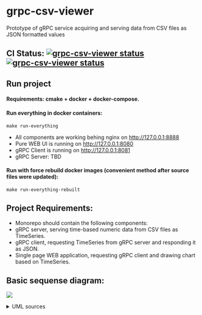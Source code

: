 # grpc-csv-viewer
Prototype of gRPC service acquiring and serving data from CSV files as JSON formatted values

## CI Status: <a href="https://github.com/toorosan/grpc-csv-viewer"><img alt="grpc-csv-viewer status" src="https://github.com/toorosan/grpc-csv-viewer/workflows/Go/badge.svg"></a> <a href="https://github.com/toorosan/grpc-csv-viewer"><img alt="grpc-csv-viewer status" src="https://github.com/toorosan/grpc-csv-viewer/workflows/golangci-lint/badge.svg"></a>

## Run project
#### Requirements: cmake + docker + docker-compose.
#### Run everything in docker containers:
  ```make run-everything```
- All components are working behing nginx on http://127.0.0.1:8888
- Pure WEB UI is running on http://127.0.0.1:8080
- gRPC Client is running on http://127.0.0.1:8081
- gRPC Server: TBD
#### Run with force rebuild docker images (convenient method after source files were updated):
  ```make run-everything-rebuilt```

## Project Requirements:
- Monorepo should contain the following components:
- gRPC server, serving time-based numeric data from CSV files as TimeSeries.
- gRPC client, requesting TimeSeries from gRPC server and responding it as JSON.
- Single page WEB application, requesting gRPC client and drawing chart based on TimeSeries.

## Basic sequense diagram:
![](misc/req-sequence.svg)
<details>
  <summary>UML sources</summary>

```
@startuml gRPC proto
    actor Browser
        ServiceInitiator -> gRPCClient **: Initialization, \nacquire configuration \nwith gPRC address
        note left: gRPC client initialization
        activate gRPCClient
        gRPCClient -> gRPCClient : Start serving \n/index.html for \nHTTP GET requests
        gRPCClient -> gRPCClient : Start serving \n/timeseries for \nHTTP GET requests
        return Service initialized successfully

    loop while  "gRPC client available only"
        Browser -> gRPCClient : HTTP GET /
        activate gRPCClient
        return Respond with index.html
        'UI <- gRPCClient : GET /index.html
        Browser -> UI ** : Compile and prepare WEB UI
        activate UI
        UI -> gRPCClient: HTTP GET /timeseries
        activate gRPCClient
        gRPCClient --> gRPCServer: gRPC request, \nfailed as server is \nnot available
        return HTTP error 502 \nBad Gateway
        return Error: gRPC server is not available
    end
        ServiceInitiator -> gRPCServer ** : Initialization, \nacquire configuration \nwith CSV file location
        note left: gRPC server initialization
        activate gRPCServer
        gRPCServer -> gRPCServer : Index CSV file
        gRPCServer -> gRPCServer : Start serving gRPC requests
        return Service initialized successfully
    loop while "gRPCServer and gRPCClient are active"
        Browser -> gRPCClient : HTTP GET /
        activate gRPCClient
        return Respond with index.html
        'UI <- gRPCClient : GET /index.html
        Browser -> UI ** : Compile and prepare WEB UI
        activate UI
        UI -> gRPCClient: HTTP GET /timeseries
        activate gRPCClient
        gRPCClient -> gRPCServer: gRPC request
        activate gRPCServer
        gRPCServer -> gRPCServer: Read dataset \nfrom CSV file
        gRPCServer -> gRPCServer: Convert dataset \nto TimeSeries
        return gRPC Respond with TimeSeries
        return HTTP respond with \nTimeSeries JSON
        return Show TimeSeries chart
    end
    ...
    Browser -> UI !! : Close page with \nWEB application
@enduml
```
</details>
